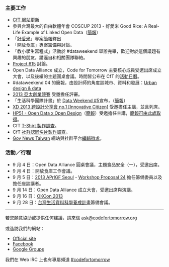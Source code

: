 ### 主要工作 ###

- [CfT 網站更新](https://github.com/codefortomorrow/cftdrupal2013)
- 參與台灣最大的自由軟體年會 COSCUP 2013  - 好愛米 Good Rice: A Real-Life Example of Linked Open Data（[簡報](http://www.slideshare.net/ckliu/good-rice)）
- 「[好愛米](https://hackpad.com/Good-Rice-eDov1lMvSoK)」專案[簡報](http://www.slideshare.net/ckliu/good-rice)釋出
- 「開放食庫」專案籌備與討論。
- 「教小學生寫程式」活動於 #dataweekend 舉辦完畢，歡迎對於這個議題有興趣的朋友，請逕自和相關團隊聯絡。
- [Project 615](https://codefortomorrow.hackpad.com/Project-615-6RJuax8jZlf) 討論。
- Open Data Alliance 成立，Code for Tomorrow 主要核心成員受邀出席成立大會，以及後續的主題圓桌會議。時間皆公布在 CfT 的[活動日曆](http://codefortomorrow.org/events)。
- #dataweekend 04 的簡報，由設計師的角度談城市、資料和發展：[Urban design & data](http://www.slideshare.net/RoyLin1/urban-design-data)
- [2013 亞太創業競賽](http://www.tvca.org.tw/download/AsiaEC.html) 受邀擔任評審。
- 「生活科學團隊計畫」於 [Data Weekend #5](http://registrano.com/events/dataweekend05)宣布，（[簡報](http://www.slideshare.net/fchiangtw/data-weekend-5)）
- [XD 2013 跨設計分享會 no.1 [Innovative Citizen]](http://www.xd-crossdesign.com/2013/08/xd-2013-no1-innovative-citizen.html) 受邀擔任主講，並且列席。
- [HP51 - Open Data x Open Design](http://www.hpx-party.com/hpx-events/hp51)（[簡報](http://www.slideshare.net/schee/147-25683895)）受邀擔任主講，[簡報可由此處取得](http://www.slideshare.net/schee/147-25683895)。
- CfT [T-Shirt 製作調查](https://groups.google.com/d/topic/codefortomorrow/BYq33ZvjOGU/discussion)。
- CfT [社群認同名片製作調查](https://groups.google.com/d/topic/codefortomorrow/46X9B6iRZF0/discussion)。
- [Gov News Taiwan](http://news.codefortomorrow.org) 網站與社群平台[編輯徵求](https://groups.google.com/forum/#!topic/codefortomorrow/b42S7JvCqOk)。

### 活動／行程 ###
- 9 月 4 日：Open Data Alliance 圓桌會議，主題食品安全（一），受邀出席。
- 9 月 4 日：開放食庫工作會議。
- 9 月 5 日：[2013 APrIGF Seoul](http://2013.rigf.asia/) - [Workshop Proposal 24](http://2013.rigf.asia/workshop-proposal-24/) 擔任籌備委員以及擔任座談講者。
- 9 月 14 日：Open Data Alliance 成立大會，受邀出席與演講。
- 9 月 16 日：[OKCon 2013](http://okcon.org/)
- 9 月 28 日：[台灣生活資料科學養成計畫](https://hackpad.com/Data-Science-Program-ssqo2iX6wSh)籌備會議。

---

若您願意協助或提供任何建議，請來信 ask@codefortomorrow.org

或造訪我們的網站：

- [Official site](http://codefortomorrow.org/)
- [Facebook](https://www.facebook.com/CodeForTomorrow)
- [Google Groups](http://groups.google.com/group/codefortomorrow)

我們在 Web IRC 上也有專屬頻道 [#codefortomorrow](http://webchat.freenode.net/?channels=codefortomorrow)
